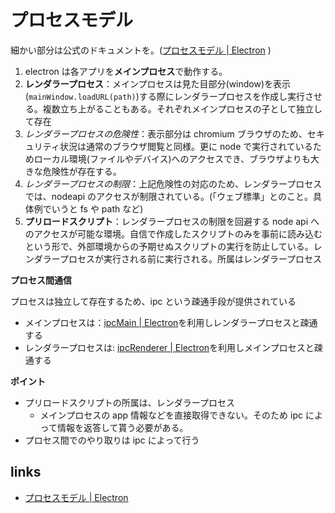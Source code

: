 # プロセスモデル

細かい部分は公式のドキュメントを。([プロセスモデル | Electron](https://www.electronjs.org/ja/docs/latest/tutorial/process-model)
)

1. electron は各アプリを**メインプロセス**で動作する。
2. **レンダラープロセス**：メインプロセスは見た目部分(window)を表示(`mainWindow.loadURL(path)`)する際にレンダラープロセスを作成し実行させる。複数立ち上がることもある。それぞれメインプロセスの子として独立して存在
3. _レンダラープロセスの危険性_：表示部分は chromium ブラウザのため、セキュリティ状況は通常のブラウザ閲覧と同様。更に node で実行されているためローカル環境(ファイルやデバイス)へのアクセスでき、ブラウザよりも大きな危険性が存在する。
4. _レンダラープロセスの制限_：上記危険性の対応のため、レンダラープロセスでは、nodeapi のアクセスが制限されている。(「ウェブ標準」とのこと。具体例でいうと fs や path など)
5. **プリロードスクリプト**：レンダラープロセスの制限を回避する node api へのアクセスが可能な環境。自信で作成したスクリプトのみを事前に読み込むという形で、外部環境からの予期せぬスクリプトの実行を防止している。レンダラープロセスが実行される前に実行される。所属はレンダラープロセス

**プロセス間通信**

プロセスは独立して存在するため、ipc という疎通手段が提供されている

- メインプロセスは：[ipcMain | Electron](https://www.electronjs.org/ja/docs/latest/api/ipc-main)を利用しレンダラープロセスと疎通する
- レンダラープロセスは: [ipcRenderer | Electron](https://www.electronjs.org/ja/docs/latest/api/ipc-renderer)を利用しメインプロセスと疎通する

**ポイント**

- プリロードスクリプトの所属は、レンダラープロセス
  - メインプロセスの app 情報などを直接取得できない。そのため ipc によって情報を返答して貰う必要がある。
- プロセス間でのやり取りは ipc によって行う

## links

- [プロセスモデル | Electron](https://www.electronjs.org/ja/docs/latest/tutorial/process-model)
